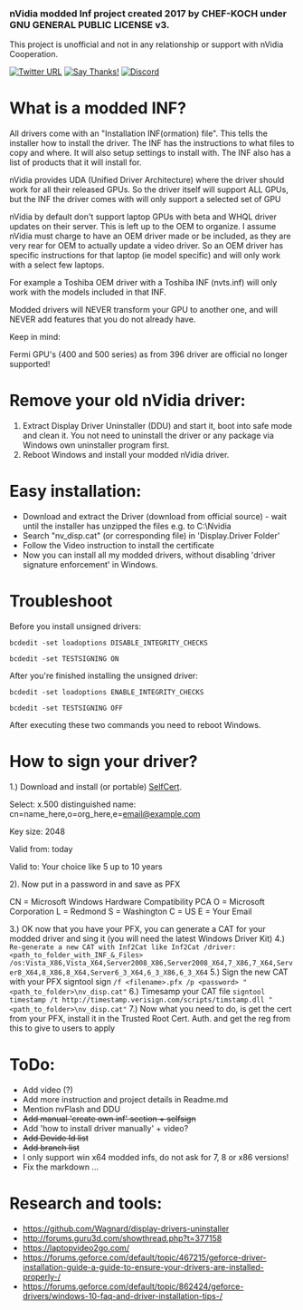 ### nVidia modded Inf project created 2017 by CHEF-KOCH under GNU GENERAL PUBLIC LICENSE v3.

This project is unofficial and not in any relationship or support with nVidia Cooperation. 

[![Twitter URL](https://img.shields.io/twitter/url/https/twitter.com/fold_left.svg?style=social&label=Follow%20%40CHEF-KOCH)](https://twitter.com/FZeven)
[![Say Thanks!](https://img.shields.io/badge/Say%20Thanks-!-1EAEDB.svg)](https://saythanks.io/to/CHEF-KOCH)
[![Discord](https://discordapp.com/api/guilds/204394292519632897/widget.png)](https://discord.me/NVinside)

What is a modded INF?
===================

All drivers come with an "Installation INF(ormation) file". This tells the installer how to install the driver. The INF has the instructions to what files to copy and where. It will also setup settings to install with. The INF also has a list of products that it will install for.

nVidia provides UDA (Unified Driver Architecture) where the driver should work for all their released GPUs. So the driver itself will support ALL GPUs, but the INF the driver comes with will only support a selected set of GPU

nVidia by default don't support laptop GPUs with beta and WHQL driver updates on their server. This is left up to the OEM to organize. I assume nVidia must charge to have an OEM driver made or be included, as they are very rear for OEM to actually update a video driver. So an OEM driver has specific instructions for that laptop (ie model specific) and will only work with a select few laptops.

For example a Toshiba OEM driver with a Toshiba INF (nvts.inf) will only work with the models included in that INF.


Modded drivers will NEVER transform your GPU to another one, and will NEVER add features that you do not already have.


Keep in mind:

Fermi GPU's (400 and 500 series) as from 396 driver are official no longer supported!



Remove your old nVidia driver:
===================

1) Extract Display Driver Uninstaller (DDU) and start it, boot into safe mode and clean it. You not need to uninstall the driver or any package via Windows own uninstaller program first. 
2) Reboot Windows and install your modded nVidia driver.



Easy installation:
===================


* Download and extract the Driver (download from official source) - wait until the installer has unzipped the files e.g. to C:\Nvidia
* Search "nv_disp.cat" (or corresponding file) in 'Display.Driver Folder'
* Follow the Video instruction to install the certificate
* Now you can install all my modded drivers, without disabling 'driver signature enforcement' in Windows.



Troubleshoot
===================


Before you install unsigned drivers:

```
bcdedit -set loadoptions DISABLE_INTEGRITY_CHECKS

bcdedit -set TESTSIGNING ON
```


After you're finished installing the unsigned driver:

```
bcdedit -set loadoptions ENABLE_INTEGRITY_CHECKS

bcdedit -set TESTSIGNING OFF
```


After executing these two commands you need to reboot Windows.



How to sign your driver?
===================

1.) Download and install (or portable) [SelfCert](https://www.pluralsight.com/blog/software-development/selfcert-create-a-self-signed-certificate-interactively-gui-or-programmatically-in-net).

Select: 
x.500 distinguished name: cn=name_here,o=org_here,e=email@example.com

Key size: 2048

Valid from: today

Valid to: Your choice like 5 up to 10 years

2). Now put in a password in and save as PFX

CN = Microsoft Windows Hardware Compatibility PCA
O = Microsoft Corporation
L = Redmond
S = Washington
C = US
E = Your Email

3.) OK now that you have your PFX, you can generate a CAT for your modded driver and sing it (you will need the latest Windows Driver Kit)
4.) ```
	Re-generate a new CAT with Inf2Cat like
	Inf2Cat /driver:<path_to_folder_with_INF_&_Files> /os:Vista_X86,Vista_X64,Server2008_X86,Server2008_X64,7_X86,7_X64,Server8_X64,8_X86,8_X64,Server6_3_X64,6_3_X86,6_3_X64
	```
5.) Sign the new CAT with your PFX
	signtool sign `/f <filename>.pfx /p <password> "<path_to_folder>\nv_disp.cat"`
6.)	Timesamp your CAT file
	`signtool timestamp /t http://timestamp.verisign.com/scripts/timstamp.dll "<path_to_folder>\nv_disp.cat"`
7.) Now what you need to do, is get the cert from your PFX, install it in the Trusted Root Cert. Auth. and get the reg from this to give to users to apply



ToDo:
======

* Add video (?)
* Add more instruction and project details in Readme.md 
* Mention nvFlash and DDU
* ~~Add manual 'create own inf' section + selfsign~~
* Add 'how to install driver manually' + video?
* ~~Add Devide Id list~~
* ~~Add branch list~~
* I only support win x64 modded infs, do not ask for 7, 8 or x86 versions!
* Fix the markdown ... 


Research and tools:
===================

* https://github.com/Wagnard/display-drivers-uninstaller
* http://forums.guru3d.com/showthread.php?t=377158
* https://laptopvideo2go.com/
* https://forums.geforce.com/default/topic/467215/geforce-driver-installation-guide-a-guide-to-ensure-your-drivers-are-installed-properly-/
* https://forums.geforce.com/default/topic/862424/geforce-drivers/windows-10-faq-and-driver-installation-tips-/
